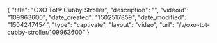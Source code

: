 {
    "title": "OXO Tot&reg; Cubby Stroller",
    "description": "",
    "videoid": "109963600",
    "date_created": "1502517859",
    "date_modified": "1504247454",
    "type": "captivate",
    "layout": "video",
    "url": "\/v\/oxo-tot-cubby-stroller\/109963600"
}